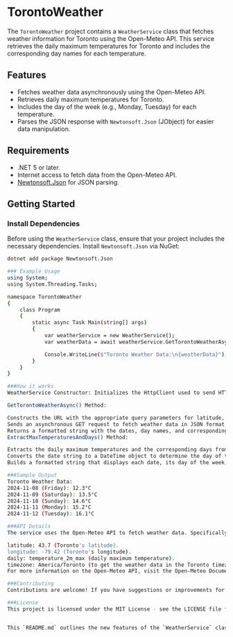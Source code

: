 ﻿# TorontoWeather

The `TorontoWeather` project contains a `WeatherService` class that fetches weather information for Toronto using the Open-Meteo API. This service retrieves the daily maximum temperatures for Toronto and includes the corresponding day names for each temperature.

## Features

- Fetches weather data asynchronously using the Open-Meteo API.
- Retrieves daily maximum temperatures for Toronto.
- Includes the day of the week (e.g., Monday, Tuesday) for each temperature.
- Parses the JSON response with `Newtonsoft.Json` (JObject) for easier data manipulation.

## Requirements

- .NET 5 or later.
- Internet access to fetch data from the Open-Meteo API.
- [Newtonsoft.Json](https://www.nuget.org/packages/Newtonsoft.Json/) for JSON parsing.

## Getting Started

### Install Dependencies

Before using the `WeatherService` class, ensure that your project includes the necessary dependencies. Install `Newtonsoft.Json` via NuGet:

```bash
dotnet add package Newtonsoft.Json

### Example Usage
using System;
using System.Threading.Tasks;

namespace TorontoWeather
{
    class Program
    {
        static async Task Main(string[] args)
        {
            var weatherService = new WeatherService();
            var weatherData = await weatherService.GetTorontoWeatherAsync();

            Console.WriteLine($"Toronto Weather Data:\n{weatherData}");
        }
    }
}

###How it works
WeatherService Constructor: Initializes the HttpClient used to send HTTP requests.

GetTorontoWeatherAsync() Method:

Constructs the URL with the appropriate query parameters for latitude, longitude, daily max temperature, and timezone.
Sends an asynchronous GET request to fetch weather data in JSON format.
Returns a formatted string with the dates, day names, and corresponding maximum temperatures.
ExtractMaxTemperaturesAndDays() Method:

Extracts the daily maximum temperatures and the corresponding days from the parsed JSON response.
Converts the date string to a DateTime object to determine the day of the week.
Builds a formatted string that displays each date, its day of the week, and its corresponding maximum temperature in Celsius.

###Sample Output
Toronto Weather Data:
2024-11-08 (Friday): 12.3°C
2024-11-09 (Saturday): 13.5°C
2024-11-10 (Sunday): 14.6°C
2024-11-11 (Monday): 15.2°C
2024-11-12 (Tuesday): 16.1°C

###API Details
The service uses the Open-Meteo API to fetch weather data. Specifically, it requests:

latitude: 43.7 (Toronto's latitude).
longitude: -79.42 (Toronto's longitude).
daily: temperature_2m_max (daily maximum temperature).
timezone: America/Toronto (to get the weather data in the Toronto timezone).
For more information on the Open-Meteo API, visit the Open-Meteo Documentation.

###Contributing
Contributions are welcome! If you have suggestions or improvements for this service, feel free to fork this repository and submit a pull request.

###License
This project is licensed under the MIT License - see the LICENSE file for details.


This `README.md` outlines the new features of the `WeatherService` class, highlighting the inclusion of day names alongside maximum temperatures. It includes the setup instructions, example usage, and sample output. Let me know if you need further modifications or additions!

